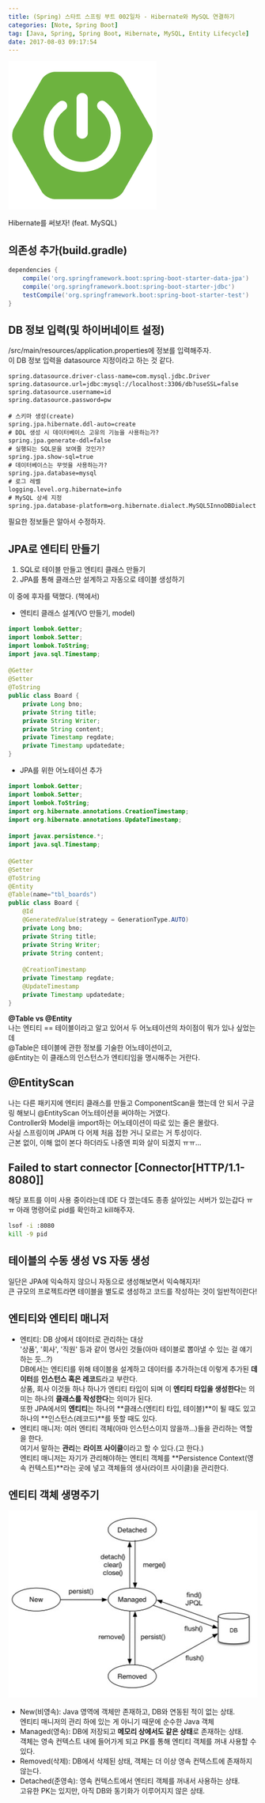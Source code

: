 ```yaml
---
title: (Spring) 스타트 스프링 부트 002일차 - Hibernate와 MySQL 연결하기
categories: [Note, Spring Boot]
tag: [Java, Spring, Spring Boot, Hibernate, MySQL, Entity Lifecycle]
date: 2017-08-03 09:17:54
---
```

![](Spring-boot-study-002day/thumb.png)  

Hibernate를 써보자! (feat. MySQL)

## 의존성 추가(build.gradle)
```groovy
dependencies {
	compile('org.springframework.boot:spring-boot-starter-data-jpa')
	compile('org.springframework.boot:spring-boot-starter-jdbc')
	testCompile('org.springframework.boot:spring-boot-starter-test')
}
```

## DB 정보 입력(및 하이버네이트 설정)
/src/main/resources/application.properties에 정보를 입력해주자.  
이 DB 정보 입력을 datasource 지정이라고 하는 것 같다.  
```spel
spring.datasource.driver-class-name=com.mysql.jdbc.Driver
spring.datasource.url=jdbc:mysql://localhost:3306/db?useSSL=false
spring.datasource.username=id
spring.datasource.password=pw

# 스키마 생성(create)
spring.jpa.hibernate.ddl-auto=create
# DDL 생성 시 데이터베이스 고유의 기능을 사용하는가?
spring.jpa.generate-ddl=false
# 실행되는 SQL문을 보여줄 것인가?
spring.jpa.show-sql=true
# 데이터베이스는 무엇을 사용하는가?
spring.jpa.database=mysql
# 로그 레벨
logging.level.org.hibernate=info
# MySQL 상세 지정
spring.jpa.database-platform=org.hibernate.dialect.MySQL5InnoDBDialect
```

필요한 정보들은 알아서 수정하자.  

## JPA로 엔티티 만들기
1. SQL로 테이블 만들고 엔티티 클래스 만들기  
2. JPA를 통해 클래스만 설계하고 자동으로 테이블 생성하기  

이 중에 후자를 택했다. (책에서)

* 엔티티 클래스 설계(VO 만들기, model)  
```java
import lombok.Getter;
import lombok.Setter;
import lombok.ToString;
import java.sql.Timestamp;

@Getter
@Setter
@ToString
public class Board {
    private Long bno;
    private String title;
    private String Writer;
    private String content;
    private Timestamp regdate;
    private Timestamp updatedate;
}
```
* JPA를 위한 어노테이션 추가  
```java
import lombok.Getter;
import lombok.Setter;
import lombok.ToString;
import org.hibernate.annotations.CreationTimestamp;
import org.hibernate.annotations.UpdateTimestamp;

import javax.persistence.*;
import java.sql.Timestamp;

@Getter
@Setter
@ToString
@Entity
@Table(name="tbl_boards")
public class Board {
    @Id
    @GeneratedValue(strategy = GenerationType.AUTO)
    private Long bno;
    private String title;
    private String Writer;
    private String content;

    @CreationTimestamp
    private Timestamp regdate;
    @UpdateTimestamp
    private Timestamp updatedate;
}
```
**@Table vs @Entity**  
나는 엔티티 == 테이블이라고 알고 있어서 두 어노테이션의 차이점이 뭐가 있나 싶었는데  
@Table은 테이블에 관한 정보를 기술한 어노테이션이고,  
@Entity는 이 클래스의 인스턴스가 엔티티임을 명시해주는 거란다.  

## @EntityScan
나는 다른 패키지에 엔티티 클래스를 만들고 ComponentScan을 했는데 안 되서 구글링 해보니 @EntityScan 어노테이션을 써야하는 거였다.  
Controller와 Model을 import하는 어노테이션이 따로 있는 줄은 몰랐다.  
사실 스프링이며 JPA며 다 어제 처음 접한 거니 모르는 거 투성이다.  
근본 없이, 이해 없이 본다 하더라도 나중엔 피와 살이 되겠지 ㅠㅠ... 

## Failed to start connector [Connector[HTTP/1.1-8080]]
해당 포트를 이미 사용 중이라는데 IDE 다 껐는데도 종종 살아있는 서버가 있는갑다 ㅠㅠ
아래 명령어로 pid를 확인하고 kill해주자.  
```bash
lsof -i :8080
kill -9 pid
```

## 테이블의 수동 생성 VS 자동 생성
일단은 JPA에 익숙하지 않으니 자동으로 생성해보면서 익숙해지자!  
큰 규모의 프로젝트라면 테이블을 별도로 생성하고 코드를 작성하는 것이 일반적이란다!

## 엔티티와 엔티티 매니저  
* 엔티티: DB 상에서 데이터로 관리하는 대상  
'상품', '회사', '직원' 등과 같이 명사인 것들(아마 테이블로 뽑아낼 수 있는 걸 얘기하는 듯...?)  
DB에서는 엔티티를 위해 테이블을 설계하고 데이터를 추가하는데 이렇게 추가된 **데이터**를 **인스턴스 혹은 레코드**라고 부란다.  
상품, 회사 이것들 하나 하나가 엔티티 타입이 되며 이 **엔티티 타입을 생성한다**는 의미는 하나의 **클래스를 작성한다**는 의미가 된다.  
또한 JPA에서의 **엔티티**는 하나의 **클래스(엔티티 타입, 테이블)**이 될 때도 있고 하나의 **인스턴스(레코드)**를 뜻할 때도 있다.  
* 엔티티 매니저: 여러 엔티티 객체(아마 인스턴스이지 않을까...)들을 관리하는 역할을 한다.  
여기서 말하는 **관리**는 **라이프 사이클**이라고 할 수 있다.(고 한다.)  
엔티티 매니저는 자기가 관리해야하는 엔티티 객체를 **Persistence Context(영속 컨텍스트)**라는 곳에 넣고 객체들의 생사(라이프 사이클)을 관리한다.  

## 엔티티 객체 생명주기
![엔티티 인스턴스의 라이프 사이클](Spring-boot-study-002day/entity_lifecycle.jpg)  
* New(비영속): Java 영역에 객체만 존재하고, DB와 연동된 적이 없는 상태.  
엔티티 매니저의 관리 하에 있는 게 아니기 때문에 순수한 Java 객체  
* Managed(영속): DB에 저장되고 **메모리 상에서도 같은 상태**로 존재하는 상태.  
객체는 영속 컨텍스트 내에 들어가게 되고 PK를 통해 엔티티 객체를 꺼내 사용할 수 있다.  
* Removed(삭제): DB에서 삭제된 상태, 객체는 더 이상 영속 컨텍스트에 존재하지 않는다.  
* Detached(준영속): 영속 컨텍스트에서 엔티티 객체를 꺼내서 사용하는 상태.  
고유한 PK는 있지만, 아직 DB와 동기화가 이루어지지 않은 상태.   

